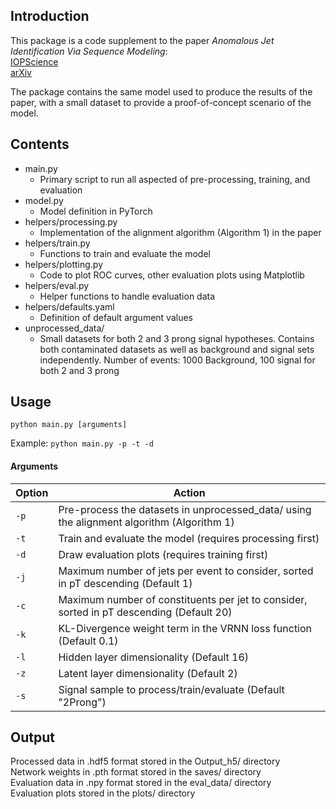 ## Introduction

This package is a code supplement to the paper *Anomalous Jet Identification Via Sequence Modeling*:<br>
[IOPScience](https://doi.org/10.1088/1748-0221/16/08/P08012)<br/>[arXiv](https://arxiv.org/abs/2105.09274)

The package contains the same model used to produce the results of the paper, with a small dataset to provide a proof-of-concept scenario of the model.

## Contents

* main.py
    * Primary script to run all aspected of pre-processing, training, and evaluation
* model.py 
    * Model definition in PyTorch
* helpers/processing.py
    * Implementation of the alignment algorithm (Algorithm 1) in the paper
* helpers/train.py
    * Functions to train and evaluate the model
* helpers/plotting.py
    * Code to plot ROC curves, other evaluation plots using Matplotlib
* helpers/eval.py
    * Helper functions to handle evaluation data
* helpers/defaults.yaml
    * Definition of default argument values
* unprocessed_data/
    * Small datasets for both 2 and 3 prong signal hypotheses. Contains both contaminated datasets as well as background and signal sets independently. Number of events: 1000 Background, 100 signal for both 2 and 3 prong


## Usage

``` python main.py [arguments] ```

Example: ``` python main.py -p -t -d ```

#### Arguments

| **Option** | **Action** |
| ---------- | ---------- |
| `-p` | Pre-process the datasets in unprocessed_data/ using the alignment algorithm (Algorithm 1) |
| `-t` | Train and evaluate the model (requires processing first) |
| `-d` | Draw evaluation plots (requires training first) |
| `-j` | Maximum number of jets per event to consider, sorted in pT descending (Default 1) |
| `-c` | Maximum number of constituents per jet to consider, sorted in pT descending (Default 20)  |
| `-k` | KL-Divergence weight term in the VRNN loss function (Default 0.1) |
| `-l` | Hidden layer dimensionality (Default 16) |
| `-z` | Latent layer dimensionality (Default 2) |
| `-s` | Signal sample to process/train/evaluate (Default "2Prong") |

## Output

Processed data in .hdf5 format stored in the Output_h5/ directory\
Network weights in .pth format stored in the saves/ directory\
Evaluation data in .npy format stored in the eval_data/ directory\
Evaluation plots stored in the plots/ directory
